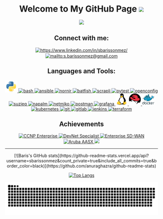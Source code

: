 <h1 align="center">
 Welcome to My GitHub Page
 <img src="https://media.giphy.com/media/hvRJCLFzcasrR4ia7z/giphy.gif" width="28">
</h1>

<div align="center">
  <img src="https://readme-typing-svg.herokuapp.com?font=Fira&color=%2336BCF7&size=30&lines=My+name+is+Baris+Sonmez;I+am+NetDevOps+Engineer&font=Fira%20Code&center=true&width=440&height=45&color=%2336BCF7Center=true&size=30">
</div>
 

<h2 align="center">Connect with me:</h2>
<div align="center">
 <a href="https://www.linkedin.com/in/sbarissonmez/" target="blank"> <img align="center" src="https://raw.githubusercontent.com/rahuldkjain/github-profile-readme-generator/master/src/images/icons/Social/linked-in-alt.svg" alt="https://www.linkedin.com/in/sbarissonmez/" height="30" width="40" />
 </a>
 <a href="mailto:s.barissonmez@gmail.com" target="blank"><img align="center" src="https://cdn.worldvectorlogo.com/logos/official-gmail-icon-2020-.svg" alt="mailto:s.barissonmez@gmail.com" height="30" width="40" />
 </a>
</div>

<h2 align="center">Languages and Tools:</h2>
<div align="center">
 <a href="https://www.python.org" target="_blank" rel="noreferrer" > 
  <img src="https://raw.githubusercontent.com/devicons/devicon/master/icons/python/python-original.svg" alt="python" width="40" height="40" style="max-width:100%;"/>
 </a>
<!-- 
<a href="https://golang.org" target="_blank" rel="noreferrer"> 
  <img src="https://raw.githubusercontent.com/devicons/devicon/master/icons/go/go-original.svg" alt="go" width="40" height="40" style="max-width:100%;"/>
 </a> 
 -->
 <a href="https://www.gnu.org/software/bash/" target="_blank" rel="noreferrer"> 
  <img src="https://e7.pngegg.com/pngimages/48/567/png-clipart-bash-shell-script-command-line-interface-z-shell-shell-rectangle-logo-thumbnail.png" alt="bash" width="40" height="40" style="max-width:100%;"/> 
 </a>
 <a href="https://www.ansible.com/" rel="nofollow"> 
  <img src="https://user-images.githubusercontent.com/13288840/177060536-190fedef-39fe-4b99-9aed-188ca4471bac.png" alt="ansible" width="40" height="40" style="max-width:100%;"/> 
 </a>
 <a href="https://nornir.readthedocs.io" rel="nofollow"> 
  <img src="https://nornir.readthedocs.io/en/latest/_images/nornir_logo_02.jpg" alt="nornir" width="40" height="40" style="max-width:100%;"/> 
 </a>
 <a href="https://www.batfish.org/" rel="nofollow"> 
  <img src="https://www.batfish.org/assets/favicon/favicon.ico" alt="batfish" width="40" height="40" style="max-width:100%;"/> 
 </a>
 <a href="https://carlmontanari.github.io/scrapli/" rel="nofollow"> 
  <img src="https://www.packetcoders.io/content/images/2021/07/scrapli.svg" alt="scrapli" width="40" height="40" style="max-width:100%;"/> 
 </a>
 <a href="https://docs.pytest.org/en/7.1.x/" rel="nofollow"> 
  <img src="https://docs.pytest.org/en/7.1.x/_static/pytest_logo_curves.svg" alt="pytest" width="40" height="40" style="max-width:100%;"/> 
 </a>
 <a href="https://www.openconfig.net/" rel="nofollow"> 
  <img src="https://www.openconfig.net/img/oc-logo-accent.svg" alt="openconfig" width="40" height="40" style="max-width:100%;"/> 
 </a>
 <a href="https://suzieq.readthedocs.io" rel="nofollow"> 
  <img src="https://repository-images.githubusercontent.com/232338630/806d3a80-fa93-11ea-88b8-8d5e4cb02a6a" alt="suzieq" width="40" height="40" style="max-width:100%;"/> 
 </a>
 <a href="https://napalm.readthedocs.io" rel="nofollow"> 
  <img src="https://avatars.githubusercontent.com/u/16415577?s=280&v=4" alt="napalm" width="40" height="40" style="max-width:100%;"/> 
 </a>
 <a href="https://ktbyers.github.io/netmiko/docs/netmiko/index.html" rel="nofollow"> 
  <img src="https://user-images.githubusercontent.com/13288840/177058960-1d8e6e4a-66b6-4554-a022-53951e309213.png" alt="netmiko" width="40" height="40" style="max-width:100%;"/> 
 </a>
 <a href="https://postman.com" rel="nofollow">
  <img src="https://camo.githubusercontent.com/93b32389bf746009ca2370de7fe06c3b5146f4c99d99df65994f9ced0ba41685/68747470733a2f2f7777772e766563746f726c6f676f2e7a6f6e652f6c6f676f732f676574706f73746d616e2f676574706f73746d616e2d69636f6e2e737667" alt="postman" width="40" height="40" style="max-width:100%;"/>
 </a>
 <a href="https://grafana.com" target="_blank" rel="noreferrer">
  <img src="https://www.vectorlogo.zone/logos/grafana/grafana-icon.svg" alt="grafana" width="40" height="40" style="max-width:100%;"/>
 </a>
 <a href="https://www.linux.org/" target="_blank" rel="noreferrer">
  <img src="https://raw.githubusercontent.com/devicons/devicon/master/icons/linux/linux-original.svg" alt="linux" width="40" height="40" style="max-width:100%;"/>
 </a>
 <a href="https://www.redhat.com/en/technologies/linux-platforms/enterprise-linux" rel="nofollow">
  <img src="https://raw.githubusercontent.com/devicons/devicon/master/icons/redhat/redhat-original.svg" alt="redhat" width="40" height="40" style="max-width:100%;"> 
 </a>
 <a href="https://www.docker.com/" target="_blank" rel="noreferrer">
  <img src="https://raw.githubusercontent.com/devicons/devicon/master/icons/docker/docker-original-wordmark.svg" alt="docker" width="40" height="40" style="max-width:100%;"/>
 </a>
<a href="https://kubernetes.io/" target="_blank" rel="noreferrer">
  <img src="https://user-images.githubusercontent.com/13288840/177059841-71acd10f-0098-47ab-b950-eb730de8255f.png" alt="kubernetes" width="40" height="40" style="max-width:100%;"/>
 </a>
<!--
 <a href="https://www.vagrantup.com/" target="_blank" rel="noreferrer">
  <img src="https://user-images.githubusercontent.com/13288840/177060276-1971da54-29b2-471c-a80d-d963ddebf381.png" alt="vagrant" width="40" height="40" style="max-width:100%;"/>
 </a>
 <a href="https://www.gremlin.com/" target="_blank" rel="noreferrer">
  <img src="https://user-images.githubusercontent.com/13288840/177060260-d154153c-796f-4ae9-a341-e2c3a71357ee.png" alt="gremlin" width="40" height="40" style="max-width:100%;"/>
 </a>
-->
 <a href="https://git-scm.com/" target="_blank" rel="noreferrer">
  <img src="https://www.vectorlogo.zone/logos/git-scm/git-scm-icon.svg" alt="git" width="40" height="40" style="max-width:100%;"/>
 </a>
 <a href="https://about.gitlab.com/" rel="nofollow"> 
  <img src="https://cdn.worldvectorlogo.com/logos/gitlab.svg" alt="gitlab" width="40" height="40" style="max-width:100%;"/> 
 </a>
 <a href="https://www.jenkins.io" target="_blank" rel="noreferrer">
  <img src="https://www.vectorlogo.zone/logos/jenkins/jenkins-icon.svg" alt="jenkins" width="40" height="40" style="max-width:100%;"/>
 </a>
 <a href="https://www.terraform.io/" target="_blank" rel="noreferrer">
  <img src="https://user-images.githubusercontent.com/13288840/177059919-11874bd2-5a22-45f4-821b-999d11a4892b.png" alt="terraform" width="40" height="40" style="max-width:100%;"/>
 </a>
<!--
 <a href="https://www.chef.io/" target="_blank" rel="noreferrer">
  <img src="https://user-images.githubusercontent.com/13288840/177060022-84cce608-3d9c-4fd8-bba1-3a7b2c0848c4.png" alt="chef" width="40" height="40" style="max-width:100%;"/>
 </a>
 <a href="https://puppet.com/" target="_blank" rel="noreferrer">
  <img src="https://user-images.githubusercontent.com/13288840/177060099-7695889b-40b2-4eeb-8121-4379da967287.png" alt="puppet" width="40" height="40" style="max-width:100%;"/>
 </a>
 <a href="https://www.atlassian.com/software/bamboo" target="_blank" rel="noreferrer">
  <img src="https://user-images.githubusercontent.com/13288840/177060635-6ad2c147-e3c1-47bc-a782-98d4d45090f2.png" alt="bamboo" width="40" height="40" style="max-width:100%;"/>
 </a>
 <a href="https://bitbucket.org/" target="_blank" rel="noreferrer">
  <img src="https://user-images.githubusercontent.com/13288840/177060697-16212965-984c-46f0-b538-f57d8df2dec6.png" alt="bitbucket" width="40" height="40" style="max-width:100%;"/>
 </a>
 <a href="https://octopus.com/" target="_blank" rel="noreferrer">
  <img src="https://user-images.githubusercontent.com/13288840/177060812-94cf26cb-d9b5-435d-8074-8e46cdd2111d.png" alt="octopus" width="40" height="40" style="max-width:100%;"/>
 </a>
 <a href="https://saltproject.io/" target="_blank" rel="noreferrer">
  <img src="https://user-images.githubusercontent.com/13288840/177060515-d7874ada-aecf-4ced-8594-091fb37e97eb.png" alt="saltstack" width="40" height="40" style="max-width:100%;"/>
 </a>
 <a href="https://www.nagios.org/" target="_blank" rel="noreferrer">
  <img src="https://user-images.githubusercontent.com/13288840/177060761-1d665d34-f8d6-420f-8d0c-f020cbca8777.png" alt="nagios" width="40" height="40" style="max-width:100%;"/>
 </a>
 <a href="https://www.servicenow.com/" target="_blank" rel="noreferrer">
  <img src="https://user-images.githubusercontent.com/13288840/177060476-77c22660-15a6-4455-bec8-56cfef774593.png" alt="servicenow" width="40" height="40" style="max-width:100%;"/>
 </a>
-->
</div>


<h2 align="center">Achievements</h2>
<div align="center">
 <a href="https://www.credly.com/badges/cd644a1e-1ddd-4125-99cd-2ed4fcfb8f1f/public_url" target="_blank" rel="noreferrer">
  <img src="https://images.credly.com/size/680x680/images/07f70c56-f067-458e-bbe5-736f055f0cce/CCNP_Enterprise_large.png" alt="CCNP Enterprise" width="150"/>
 </a>
 <a href="https://www.credly.com/badges/f68cdb78-aa23-4759-bc1c-52473150598d/public_url" target="_blank" rel="noreferrer">
  <img src="https://images.credly.com/size/680x680/images/2f571cea-d149-418c-b01e-c7e51b6ef061/Cisco_DevNetSpecialist.png" alt="DevNet Specialist" width="150"/>
 </a>
 <a href="https://www.credly.com/badges/019c37a2-f99a-451c-8127-31bf4eb3ed82/public_url" target="_blank" rel="noreferrer">
  <img src="https://user-images.githubusercontent.com/13288840/177061760-56370d5c-3b1b-4872-befa-409c33047f44.png" alt="Enterprise SD-WAN" width="150"/>
 </a>
 <a href="https://www.credly.com/badges/450dc86c-d19e-4874-b74e-41174e246aca/public_url" target="_blank" rel="noreferrer">
  <img src="https://images.credly.com/size/680x680/images/47c077de-cb53-4163-9440-4dc51b15d5e9/image.png" alt="Aruba AASX" width="150"/>
 </a>
<!-- 
 <a href="https://www.credly.com/badges/d991a240-69e5-48cf-babd-fcc80bed1467/public_url" target="_blank" rel="noreferrer">
  <img src="https://images.credly.com/size/680x680/images/e70e8fe5-86bd-4040-bf56-fda0e39f21a6/image.png" width="150"/>
 </a>
-->
 <a href="https://learn.arista.com/blocks/course_linkedincert/verifycert.php?AN15863157" target="_blank" rel="noreferrer">
  <img src="https://user-images.githubusercontent.com/13288840/177061951-f0cd1fa9-06c8-439d-a540-339f1d9be9ac.png" width="150"/>
 </a>
<!--
 <a href="https://certificates.infoblox.com/35200748-308a-4cf3-8b28-f5b9588e3849#gs.4odkgf" target="_blank" rel="noreferrer">
  <img src="https://templates.images.credential.net/16324787241572959715944619148545.png" width="150"/>
 </a>
 <a href="https://certificates.infoblox.com/c5e6455f-5631-49b1-b9b4-93ce4ed54fab" target="_blank" rel="noreferrer">
  <img src="https://templates.images.credential.net/16324787613378858785456818705712.png" width="150"/>
 </a>
 <a href="https://certificates.infoblox.com/5ac4c4f1-2077-4a7c-bafb-8a548baf5658" target="_blank" rel="noreferrer">
  <img src="https://templates.images.credential.net/16324787854395002295023992005185.png" width="150"/>
 </a>
 <a href="https://www.scrumstudy.com/certification/verify?type=SFC&number=921488" target="_blank" rel="noreferrer">
  <img src="https://user-images.githubusercontent.com/13288840/177019981-324db4da-ecec-47e9-8e44-d31558f37959.png" width="150"/>
 </a>
 <a href="http://81cd1176253f3f59d435-ac22991740ab4ff17e21daf2ed577041.r77.cf1.rackcdn.com/Certificate/SixSigmaYellowBelt-BarisSonmez-853857.pdf" target="_blank" rel="noreferrer">
  <img src="https://user-images.githubusercontent.com/13288840/177062376-2b0c0f98-504c-48a2-adb0-91e7f9ed4307.png" width="150"/>
 </a>
  <a href="https://www.credly.com/badges/4362efec-3355-49c4-9ad4-2de941235e1f/public_url" target="_blank" rel="noreferrer">
  <img src="https://images.credly.com/size/680x680/images/2700b813-82b8-4232-9b36-5dcd5cd24584/Badges_v8-08_Co-Creator.png" width="150"/>
 </a>
  <a href="https://www.credly.com/badges/03f9dc5d-3c9a-4ad4-936a-4a00058ddd18/public_url" target="_blank" rel="noreferrer">
  <img src="https://images.credly.com/size/680x680/images/bc08972c-3c7d-4b99-82a0-c94bcca36674/Badges_v8-07_Practitioner.png" width="150"/>
 </a>
  <a href="https://www.credly.com/badges/1afdfd94-8c87-47ab-8617-895e21e93d40/public_url" target="_blank" rel="noreferrer">
  <img src="https://images.credly.com/size/680x680/images/09f644d1-eed2-4279-bc49-1e26cddc9d3d/Team_Essentials.png" width="150"/>
 </a>
-->
</div>
 
<!--Statistics-->
<hr>
<div align="center">
 <div align="center">
 [![Baris's GitHub stats](https://github-readme-stats.vercel.app/api?username=sbarissonmez&count_private=true&include_all_commits=true&border_color=black)](https://github.com/anuraghazra/github-readme-stats)  

[![Top Langs](https://github-readme-stats.vercel.app/api/top-langs/?username=sbarissonmez&border_color=black)](https://github.com/anuraghazra/github-readme-stats)  

<!--  
  <a href="https://github.com/sbarissonmez/github-profile-views-counter">
   <img align="center" src="https://komarev.com/ghpvc/?username=sbarissonmez&color=f75c7e">
  </a>
  <a href="https://github.com/sbarissonmez?tab=followers">
    <img align="center"  src="https://img.shields.io/github/followers/sbarissonmez?style=flat-square&color=f75c7e">
  </a>
-->
 </div>
<!-- 
 <div>
  <img align="center" src="https://github-readme-stats.vercel.app/api?username=sbarissonmez&show_icons=true&theme=radical" />
  <a href="https://git.io/streak-stats">
   <img align="center" src="https://github-readme-streak-stats.herokuapp.com?user=sbarissonmez&theme=radical&date_format=j%20M%5B%20Y%5D" />
  </a>
 </div>
--> 
 
 <div  align="center"> <img src="https://github.com/sbarissonmez/sbarissonmez/blob/output/github-contribution-grid-snake.svg" /></div>
